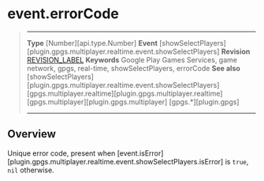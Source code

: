 # event.errorCode

> --------------------- ------------------------------------------------------------------------------------------
> __Type__              [Number][api.type.Number]
> __Event__             [showSelectPlayers][plugin.gpgs.multiplayer.realtime.event.showSelectPlayers]
> __Revision__          [REVISION_LABEL](REVISION_URL)
> __Keywords__          Google Play Games Services, game network, gpgs, real-time, showSelectPlayers, errorCode
> __See also__          [showSelectPlayers][plugin.gpgs.multiplayer.realtime.event.showSelectPlayers]
>						[gpgs.multiplayer.realtime][plugin.gpgs.multiplayer.realtime]
>						[gpgs.multiplayer][plugin.gpgs.multiplayer]
>                       [gpgs.*][plugin.gpgs]
> --------------------- ------------------------------------------------------------------------------------------

## Overview

Unique error code, present when [event.isError][plugin.gpgs.multiplayer.realtime.event.showSelectPlayers.isError] is `true`, `nil` otherwise.